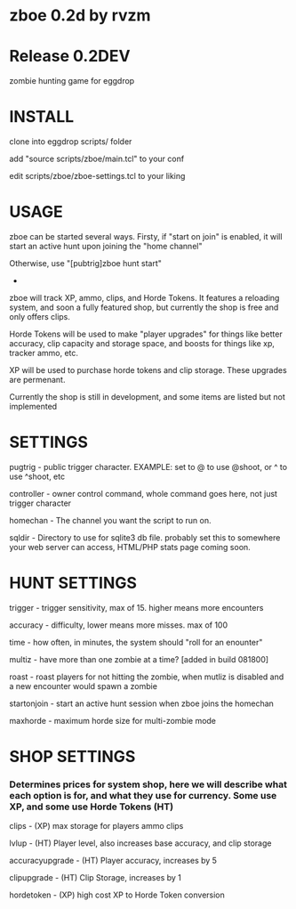 #  zboe 0.2d by rvzm
# Release 0.2DEV
 zombie  hunting game for eggdrop

# INSTALL
 clone into eggdrop scripts/ folder
 
 add "source scripts/zboe/main.tcl" to your conf

 edit scripts/zboe/zboe-settings.tcl to your liking
 
# USAGE
 zboe can be started several ways. Firsty, if "start on join" is enabled, it will start an active hunt upon joining the "home channel"
 
 Otherwise, use "[pubtrig]zboe hunt start"
 
 -
 
 zboe will track XP, ammo, clips, and Horde Tokens. It features a reloading system, and soon a fully featured shop, but currently the shop is free and only offers clips.
 
 Horde Tokens will be used to make "player upgrades" for things like better accuracy, clip capacity and storage space, and boosts for things like xp, tracker ammo, etc.
 
 XP will be used to purchase horde tokens and clip storage. These upgrades are permenant.
 
 Currently the shop is still in development, and some items are listed but not implemented
 

# SETTINGS 
 pugtrig - public trigger character. EXAMPLE: set to @ to use @shoot, or ^ to use ^shoot, etc

 controller - owner control command, whole command goes here, not just trigger character

 homechan - The channel you want the script to run on.
 
 sqldir - Directory to use for sqlite3 db file. probably set this to somewhere your web server can access, HTML/PHP stats page coming soon.

# HUNT SETTINGS
 trigger - trigger sensitivity, max of 15. higher means more encounters

 accuracy - difficulty, lower means more misses. max of 100

 time - how often, in minutes, the system should "roll for an enounter"

 multiz - have more than one zombie at a time? [added in build 081800]

 roast - roast players for not hitting the zombie, when mutliz is disabled and a new encounter would spawn a zombie

 startonjoin - start an active hunt session when zboe joins the homechan 
 
 maxhorde - maximum horde size for multi-zombie mode

# SHOP SETTINGS
### Determines prices for system shop, here we will describe what each option is for, and what they use for currency. Some use XP, and some use Horde Tokens (HT)

 clips - (XP) max storage for players ammo clips
 
 lvlup - (HT) Player level, also increases base accuracy, and clip storage
 
 accuracyupgrade - (HT) Player accuracy, increases by 5
 
 clipupgrade - (HT) Clip Storage, increases by 1
 
 hordetoken - (XP) high cost XP to Horde Token conversion